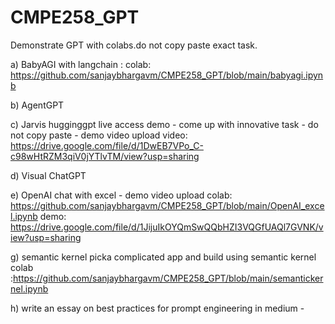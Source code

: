 # CMPE258_GPT


Demonstrate GPT with colabs.do not copy paste exact task. 

a) BabyAGI with langchain : 
colab: https://github.com/sanjaybhargavm/CMPE258_GPT/blob/main/babyagi.ipynb

b) AgentGPT

c) Jarvis hugginggpt live access demo - come up with innovative task - do not copy paste - demo video  upload
video: https://drive.google.com/file/d/1DwEB7VPo_C-c98wHtRZM3qiV0jYTlvTM/view?usp=sharing

d) Visual ChatGPT

e)  OpenAI chat with excel - demo video upload
colab: https://github.com/sanjaybhargavm/CMPE258_GPT/blob/main/OpenAI_excel.ipynb
demo: https://drive.google.com/file/d/1JijuIkOYQmSwQQbHZI3VQGfUAQl7GVNK/view?usp=sharing


g) semantic kernel picka complicated app and build using semantic kernel 
colab :https://github.com/sanjaybhargavm/CMPE258_GPT/blob/main/semantickernel.ipynb

h) write an essay on best practices for prompt engineering in medium -
